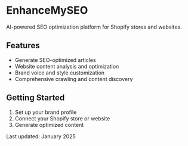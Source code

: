 # EnhanceMySEO

AI-powered SEO optimization platform for Shopify stores and websites.

## Features

- Generate SEO-optimized articles
- Website content analysis and optimization
- Brand voice and style customization
- Comprehensive crawling and content discovery

## Getting Started

1. Set up your brand profile
2. Connect your Shopify store or website
3. Generate optimized content

Last updated: January 2025 